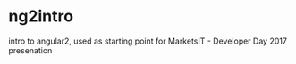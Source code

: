 # ng2intro
intro to angular2, used as starting point for MarketsIT - Developer Day 2017 presenation
